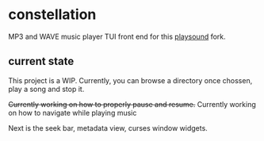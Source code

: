 # constellation
MP3 and WAVE music player TUI front end for this [playsound](https://github.com/Zehina/playsound) fork.

## current state
This project is a WIP. Currently, you can browse a directory once chossen, play a song and stop it.

~~Currently working on how to properly pause and resume.~~
Currently working on how to navigate while playing music

Next is the seek bar, metadata view, curses window widgets.
